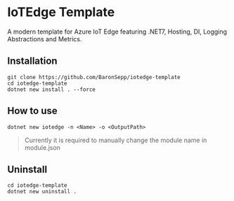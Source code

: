 # IoTEdge Template

A modern template for Azure IoT Edge featuring .NET7, Hosting, DI, Logging Abstractions and Metrics.

## Installation

```shell
git clone https://github.com/BaronSepp/iotedge-template
cd iotedge-template
dotnet new install . --force
```

## How to use

```shell
dotnet new iotedge -n <Name> -o <OutputPath>
```

> Currently it is required to manually change the module name in module.json

## Uninstall

```shell
cd iotedge-template
dotnet new uninstall .
```
